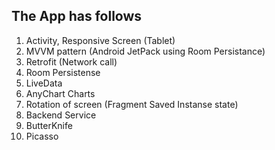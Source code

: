 
## The App has follows
1. Activity, Responsive Screen (Tablet)
2. MVVM pattern (Android JetPack using Room Persistance)
3. Retrofit (Network call)
4. Room Persistense 
5. LiveData
6. AnyChart Charts
7. Rotation of screen (Fragment Saved Instanse state)
8. Backend Service
9. ButterKnife
10. Picasso 
